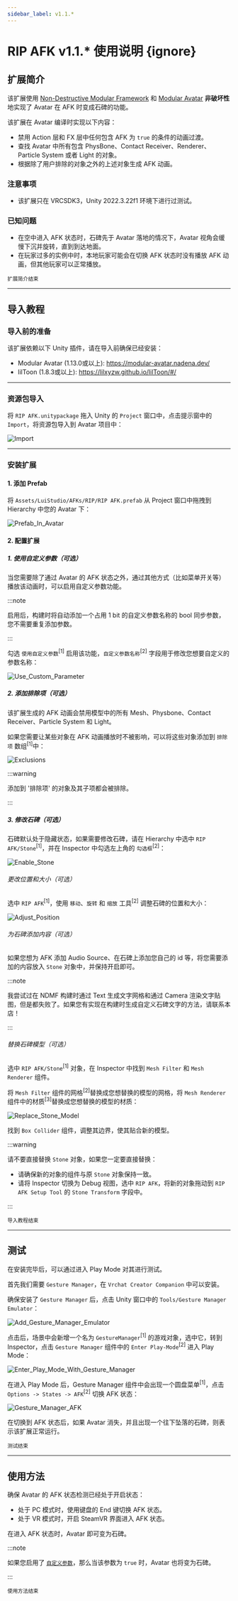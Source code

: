 ```yaml
---
sidebar_label: v1.1.*
---
```


# RIP AFK v1.1.* 使用说明 {ignore}

## 扩展简介

该扩展使用 [Non-Destructive Modular Framework](https://github.com/bdunderscore/ndmf) 和 [Modular Avatar](https://github.com/bdunderscore/modular-avatar) **非破坏性**地实现了 Avatar 在 AFK 时变成石碑的功能。

该扩展在 Avatar 编译时实现以下内容：

- 禁用 Action 层和 FX 层中任何包含 AFK 为 `true` 的条件的动画过渡。
- 查找 Avatar 中所有包含 PhysBone、Contact Receiver、Renderer、Particle System 或者 Light 的对象。
- 根据除了用户排除的对象之外的上述对象生成 AFK 动画。

### 注意事项

- 该扩展只在 VRCSDK3，Unity 2022.3.22f1 环境下进行过测试。

### 已知问题

- 在空中进入 AFK 状态时，石碑先于 Avatar 落地的情况下，Avatar 视角会缓慢下沉并旋转，直到到达地面。
- 在玩家过多的实例中时，本地玩家可能会在切换 AFK 状态时没有播放 AFK 动画，但其他玩家可以正常播放。

<sub>扩展简介结束</sub>

---

## 导入教程

### 导入前的准备

该扩展依赖以下 Unity 插件，请在导入前确保已经安装：

- Modular Avatar (1.13.0或以上): https://modular-avatar.nadena.dev/
- lilToon (1.8.3或以上): https://lilxyzw.github.io/lilToon/#/

---

### 资源包导入

将 `RIP AFK.unitypackage` 拖入 Unity 的 `Project` 窗口中，点击提示窗中的 `Import`，将资源包导入到 Avatar 项目中：

![Import](./Assets/Import.webp)

---

### 安装扩展

#### 1. 添加 Prefab

将 `Assets/LuiStudio/AFKs/RIP/RIP AFK.prefab` 从 Project 窗口中拖拽到 Hierarchy 中您的 Avatar 下：

![Prefab_In_Avatar](./Assets/Prefab_In_Avatar.webp)

#### 2. 配置扩展

##### 1. 使用自定义参数（可选）

当您需要除了通过 Avatar 的 AFK 状态之外，通过其他方式（比如菜单开关等）播放该动画时，可以启用自定义参数功能。

:::note

启用后，构建时将自动添加一个占用 1 bit 的自定义参数名称的 bool 同步参数，您不需要重复添加参数。

:::

勾选 `使用自定义参数`<sup>[1]</sup> 启用该功能，`自定义参数名称`<sup>[2]</sup> 字段用于修改您想要自定义的参数名称：

![Use_Custom_Parameter](./Assets/Use_Custom_Parameter.webp)

##### 2. 添加排除项（可选）

该扩展生成的 AFK 动画会禁用模型中的所有 Mesh、Physbone、Contact Receiver、Particle System 和 Light。

如果您需要让某些对象在 AFK 动画播放时不被影响，可以将这些对象添加到 `排除项` 数组<sup>[1]</sup>中：

![Exclusions](./Assets/Exclusions.webp)

:::warning

添加到 '排除项' 的对象及其子项都会被排除。

:::

##### 3. 修改石碑（可选）

石碑默认处于隐藏状态，如果需要修改石碑，请在 Hierarchy 中选中 `RIP AFK/Stone`<sup>[1]</sup>，并在 Inspector 中勾选左上角的 `勾选框`<sup>[2]</sup>：

![Enable_Stone](./Assets/Enable_Stone.webp)

###### 更改位置和大小（可选）

选中 `RIP AFK`<sup>[1]</sup>，使用 `移动`、`旋转` 和 `缩放` 工具<sup>[2]</sup> 调整石碑的位置和大小：

![Adjust_Position](./Assets/Adjust_Position.webp)

###### 为石碑添加内容（可选）

如果您想为 AFK 添加 Audio Source、在石碑上添加您自己的 id 等，将您需要添加的内容放入 `Stone` 对象中，并保持开启即可。

:::note

我尝试过在 NDMF 构建时通过 Text 生成文字网格和通过 Camera 渲染文字贴图，但是都失败了。如果您有实现在构建时生成自定义石碑文字的方法，请联系本店！

:::

###### 替换石碑模型（可选）

选中 `RIP AFK/Stone`<sup>[1]</sup> 对象，在 Inspector 中找到 `Mesh Filter` 和 `Mesh Renderer` 组件。

将 `Mesh Filter` 组件的网格<sup>[2]</sup>替换成您想替换的模型的网格，将 `Mesh Renderer` 组件中的材质<sup>[3]</sup>替换成您想替换的模型的材质：

![Replace_Stone_Model](./Assets/Replace_Stone_Model.webp)

找到 `Box Collider` 组件，调整其边界，使其贴合新的模型。

:::warning

请不要直接替换 `Stone` 对象，如果您一定要直接替换：

- 请确保新的对象的组件与原 `Stone` 对象保持一致。
- 请将 Inspector 切换为 Debug 视图，选中 `RIP AFK`，将新的对象拖动到 `RIP AFK Setup Tool` 的 `Stone Transform` 字段中。

:::

<sub>导入教程结束</sub>

---

## 测试

在安装完毕后，可以通过进入 Play Mode 对其进行测试。

首先我们需要 `Gesture Manager`，在 `Vrchat Creator Companion` 中可以安装。

确保安装了 `Gesture Manager` 后，点击 Unity 窗口中的 `Tools/Gesture Manager Emulator`：

![Add_Gesture_Manager_Emulator](./Assets/Add_Gesture_Manager_Emulator.webp)

点击后，场景中会新增一个名为 `GestureManager`<sup>[1]</sup> 的游戏对象，选中它，转到 Inspector，点击 `Gesture Manager` 组件中的 `Enter Play-Mode`<sup>[2]</sup> 进入 Play Mode：

![Enter_Play_Mode_With_Gesture_Manager](./Assets/Enter_Play_Mode_With_Gesture_Manager.webp)

在进入 Play Mode 后，Gesture Manager 组件中会出现一个圆盘菜单<sup>[1]</sup>，点击 `Options -> States -> AFK`<sup>[2]</sup> 切换 AFK 状态：

![Gesture_Manager_AFK](./Assets/Gesture_Manager_AFK.webp)

在切换到 AFK 状态后，如果 Avatar 消失，并且出现一个往下坠落的石碑，则表示该扩展正常运行。

<sub>测试结束</sub>

---

## 使用方法

确保 Avatar 的 AFK 状态检测已经处于开启状态：

- 处于 PC 模式时，使用键盘的 End 键切换 AFK 状态。
- 处于 VR 模式时，开启 SteamVR 界面进入 AFK 状态。

在进入 AFK 状态时，Avatar 即可变为石碑。

:::note

如果您启用了 [`自定义参数`](#1-使用自定义参数可选)，那么当该参数为 `true` 时，Avatar 也将变为石碑。

:::

<sub>使用方法结束</sub>
